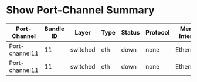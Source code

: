 
# Show Port-Channel Summary
| Port-Channel | Bundle ID | Layer | Type | Status | Protocol | Member Interface | Flags |
| ------------ | --------- | ----- | ---- | ------ | -------- | ---------------- | ----- |
| Port-channel11 | 11 | switched | eth | down | none | Ethernet1/1 | D |
| Port-channel11 | 11 | switched | eth | down | none | Ethernet1/2 | D |